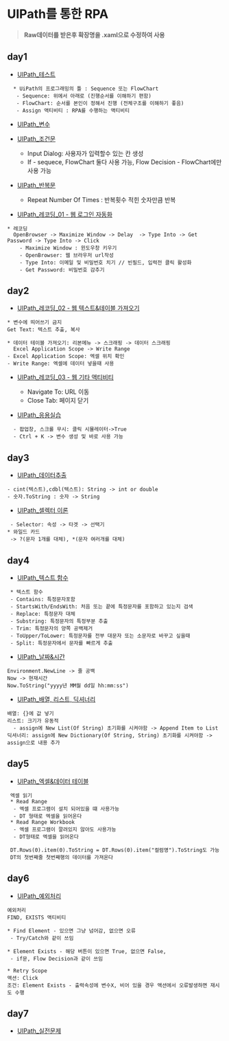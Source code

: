 # UIPath를 통한 RPA

> #### Raw데이터를 받은후 확장명을 .xaml으로 수정하여 사용

## day1
* [UIPath_테스트](https://github.com/Sehun-github/KFO.BigData_Analysis/tree/main/RPA/UiPath/HelloWorld.xaml)
```
  * UiPath의 프로그래밍의 틀 : Sequence 또는 FlowChart
   - Sequence: 위에서 아래로 (진행순서를 이해하기 편함)
   - FlowChart: 순서를 본인이 정해서 진행 (전체구조를 이해하기 좋음)
   - Assign 액티비티 : RPA를 수행하는 액티비티
```
* [UIPath_변수](https://github.com/Sehun-github/KFO.BigData_Analysis/tree/main/RPA/UiPath/Variable.xaml)
* [UIPath_조건문](https://github.com/Sehun-github/KFO.BigData_Analysis/tree/main/RPA/UiPath/If.xaml)
  - Input Dialog: 사용자가 입력할수 있는 칸 생성
  - If - sequece, FlowChart 둘다 사용 가능, Flow Decision - FlowChart에만 사용 가능
* [UIPath_반복문](https://github.com/Sehun-github/KFO.BigData_Analysis/tree/main/RPA/UiPath/For_Each.xaml)
  - Repeat Number Of Times : 반복횟수 적힌 숫자만큼 반복

* [UIPath_레코딩_01 - 웹 로그인 자동화](https://github.com/Sehun-github/KFO.BigData_Analysis/tree/main/RPA/UiPath/Recording_01.xaml)
```
* 레코딩
  OpenBrowser -> Maximize Window -> Delay  -> Type Into -> Get Password -> Type Into -> Click
    - Maximize Window : 윈도우창 키우기
    - OpenBrowser: 웹 브라우저 url작성
    - Type Into: 이메일 및 비밀번호 치기 // 빈필드, 입력전 클릭 활성화
    - Get Password: 비밀번호 감추기
```
## day2
* [UIPath_레코딩_02 - 웹 텍스트&테이블 가져오기](https://github.com/Sehun-github/KFO.BigData_Analysis/tree/main/RPA/UiPath/Recording_02.xaml)
```
* 변수에 띄어쓰기 금지
Get Text: 텍스트 추출, 복사

* 데이터 테이블 가져오기: 리본메뉴 -> 스크래핑 -> 데이터 스크래핑
  Excel Application Scope -> Write Range
- Excel Application Scope: 엑셀 위치 확인
- Write Range: 엑셀에 데이터 넣을때 사용
```
* [UIPath_레코딩_03 - 웹 기타 액티비티](https://github.com/Sehun-github/KFO.BigData_Analysis/tree/main/RPA/UiPath/Recording_03.xaml)
  - Navigate To: URL 이동
  - Close Tab: 페이지 닫기

* [UIPath_응용실습](https://github.com/Sehun-github/KFO.BigData_Analysis/tree/main/RPA/UiPath/Pratice.xaml)
```
  - 팝업창, 스크롤 무시: 클릭 시뮬레이터->True
  - Ctrl + K -> 변수 생성 및 바로 사용 가능
 ```
 ## day3

 * [UIPath_데이터추출](https://github.com/Sehun-github/KFO.BigData_Analysis/tree/main/RPA/UiPath/데이터추출.xaml)
 ```
 - cint(텍스트),cdbl(텍스트): String -> int or double
 - 숫자.ToString : 숫자 -> String
 ```
 * [UIPath_셀렉터 이론](https://github.com/Sehun-github/KFO.BigData_Analysis/tree/main/RPA/UiPath/Selector_01.xaml)
 ```
  - Selector: 속성 -> 타겟 -> 선택기
* 와일드 카드 
  -> ?(문자 1개를 대체), *(문자 여러개를 대체)
 ```
 
 ## day4
 
 * [UIPath_텍스트 함수](https://github.com/Sehun-github/KFO.BigData_Analysis/tree/main/RPA/UiPath/Function_Text.xaml)
 ```
  * 텍스트 함수
  - Contains: 특정문자포함
  - StartsWith/EndsWith: 처음 또는 끝에 특정문자를 포함하고 있는지 검색
  - Replace: 특정문자 대체
  - Substring: 특정문자의 특정부분 추출
  - Trim: 특정문자의 양쪽 공백제거
  - ToUpper/ToLower: 특정문자를 전부 대문자 또는 소문자로 바꾸고 싶을때
  - Split: 특정문자에서 문자를 빠르게 추출
```
 * [UIPath_날짜&시간](https://github.com/Sehun-github/KFO.BigData_Analysis/tree/main/RPA/UiPath/Date_Time.xaml)
```
Environment.NewLine -> 줄 공백
Now -> 현재시간
Now.ToString("yyyy년 MM월 dd일 hh:mm:ss")
```

 * [UIPath_배열, 리스트, 딕셔너리](https://github.com/Sehun-github/KFO.BigData_Analysis/tree/main/RPA/UiPath/Array_List_Dic.xaml)
```
배열: {}에 값 넣기
리스트: 크기가 유동적
  - assign에 New List(Of String) 초기화를 시켜야함 -> Append Item to List
딕셔너리: assign에 New Dictionary(Of String, String) 초기화를 시켜야함 -> assign으로 내용 추가
```

## day5
* [UIPath_엑셀&데이터 테이블](https://github.com/Sehun-github/KFO.BigData_Analysis/tree/main/RPA/UiPath/Excel,DataTable.xaml)
```
 엑셀 읽기
 * Read Range
  - 엑셀 프로그램이 설치 되어있을 떄 사용가능
  - DT 형태로 엑셀을 읽어온다
 * Read Range Workbook
  - 엑셀 프로그램이 깔려있지 않아도 사용가능
  - DT형태로 엑셀을 읽어온다

 DT.Rows(0).item(0).ToString = DT.Rows(0).item("컬럼명").ToString도 가능
 DT의 첫번째줄 첫번째행의 데이터를 가져온다
```

## day6
* [UIPath_예외처리](https://github.com/Sehun-github/KFO.BigData_Analysis/tree/main/RPA/UiPath/Exception.xaml)
```
예외처리
FIND, EXISTS 액티비티

* Find Element - 있으면 그냥 넘어감, 없으면 오류 
 - Try/Catch와 같이 쓰임

* Element Exists - 해당 버튼이 있으면 True, 없으면 False, 
 - if문, Flow Decision과 같이 쓰임

* Retry Scope
액션: Click
조건: Element Exists - 출력속성에 변수X, 비어 있을 경우 액션에서 오류발생하면 재시도 수행
```
## day7
* [UIPath_실전문제](https://github.com/Sehun-github/KFO.BigData_Analysis/tree/main/RPA/UiPath/실전문제.xaml)

